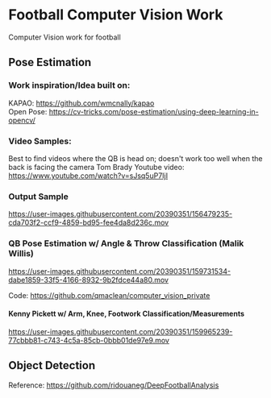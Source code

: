 # Football Computer Vision Work
Computer Vision work for football

## Pose Estimation

### Work inspiration/Idea built on:
KAPAO: https://github.com/wmcnally/kapao \
Open Pose: https://cv-tricks.com/pose-estimation/using-deep-learning-in-opencv/

### Video Samples:
Best to find videos where the QB is head on; doesn't work too well when the back is facing the camera
Tom Brady Youtube video: https://www.youtube.com/watch?v=sJsq5uP7IjI 

### Output Sample

https://user-images.githubusercontent.com/20390351/156479235-cda703f2-ccf9-4859-bd95-fee4da8d236c.mov

### QB Pose Estimation w/ Angle & Throw Classification (Malik Willis)
https://user-images.githubusercontent.com/20390351/159731534-dabe1859-33f5-4166-8932-9b2fdce44a80.mov

Code: https://github.com/qmaclean/computer_vision_private


#### Kenny Pickett w/ Arm, Knee, Footwork Classification/Measurements
https://user-images.githubusercontent.com/20390351/159965239-77cbbb81-c743-4c5a-85cb-0bbb01de97e9.mov



## Object Detection
Reference: https://github.com/ridouaneg/DeepFootballAnalysis




